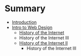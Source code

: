# Summary

* [Introduction](README.md)
* [Intro to Web Design](intro_to_web_design.md)
   * [History of the Internet](history_of_the_internet.md)
   * History of the Internet III
   * [History of the Internet II](history_of_the_internet_ii.md)
       * History of the Internet III

